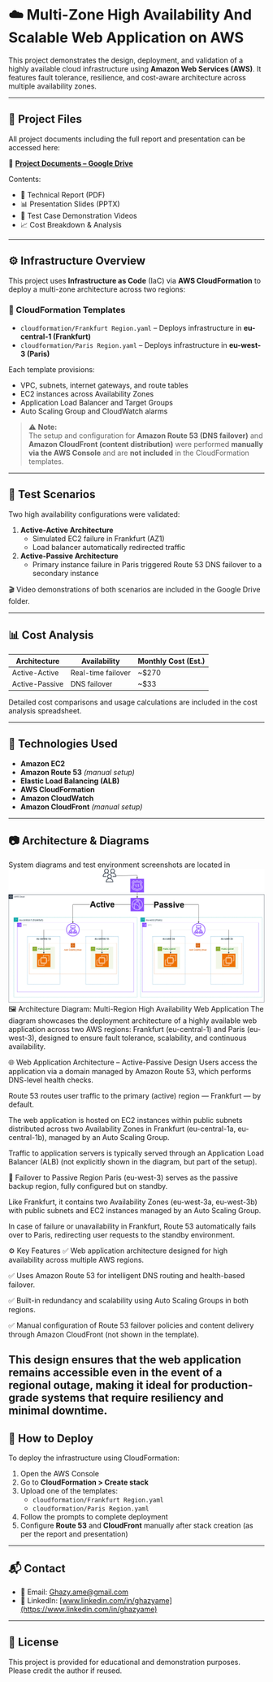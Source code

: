 # ☁️ Multi-Zone High Availability And Scalable Web Application on AWS

This project demonstrates the design, deployment, and validation of a highly available cloud infrastructure using **Amazon Web Services (AWS)**. It features fault tolerance, resilience, and cost-aware architecture across multiple availability zones.

---

## 📁 Project Files

All project documents including the full report and presentation can be accessed here:

📂 **[Project Documents – Google Drive](https://drive.google.com/drive/folders/1s4RSTehuofoVeQBZXWMzj24U16M1cu-F?usp=drive_link)**

Contents:
- 📝 Technical Report (PDF)
- 📊 Presentation Slides (PPTX)
- 🎥 Test Case Demonstration Videos
- 📈 Cost Breakdown & Analysis

---

## ⚙️ Infrastructure Overview

This project uses **Infrastructure as Code** (IaC) via **AWS CloudFormation** to deploy a multi-zone architecture across two regions:

### 📂 CloudFormation Templates
- `cloudformation/Frankfurt Region.yaml` – Deploys infrastructure in **eu-central-1 (Frankfurt)**
- `cloudformation/Paris Region.yaml` – Deploys infrastructure in **eu-west-3 (Paris)**

Each template provisions:
- VPC, subnets, internet gateways, and route tables
- EC2 instances across Availability Zones
- Application Load Balancer and Target Groups
- Auto Scaling Group and CloudWatch alarms

> ⚠️ **Note:**  
> The setup and configuration for **Amazon Route 53 (DNS failover)** and **Amazon CloudFront (content distribution)** were performed **manually via the AWS Console** and are **not included** in the CloudFormation templates.

---

## 🧪 Test Scenarios

Two high availability configurations were validated:

1. **Active-Active Architecture**
   - Simulated EC2 failure in Frankfurt (AZ1)
   - Load balancer automatically redirected traffic
2. **Active-Passive Architecture**
   - Primary instance failure in Paris triggered Route 53 DNS failover to a secondary instance

🎬 Video demonstrations of both scenarios are included in the Google Drive folder.

---

## 📊 Cost Analysis

| Architecture     | Availability        | Monthly Cost (Est.) |
|------------------|---------------------|----------------------|
| Active-Active    | Real-time failover  | ~$270                |
| Active-Passive   | DNS failover        | ~$33                 |

Detailed cost comparisons and usage calculations are included in the cost analysis spreadsheet.

---

## 🧰 Technologies Used

- **Amazon EC2**
- **Amazon Route 53** *(manual setup)*
- **Elastic Load Balancing (ALB)**
- **AWS CloudFormation**
- **Amazon CloudWatch**
- **Amazon CloudFront** *(manual setup)*

---

## 📷 Architecture & Diagrams

System diagrams and test environment screenshots are located in ![Architecture Diagram](Diagrams/Design.png)
🖼️ Architecture Diagram: Multi-Region High Availability Web Application
The diagram showcases the deployment architecture of a highly available web application across two AWS regions: Frankfurt (eu-central-1) and Paris (eu-west-3), designed to ensure fault tolerance, scalability, and continuous availability.

🌐 Web Application Architecture – Active-Passive Design
Users access the application via a domain managed by Amazon Route 53, which performs DNS-level health checks.

Route 53 routes user traffic to the primary (active) region — Frankfurt — by default.

The web application is hosted on EC2 instances within public subnets distributed across two Availability Zones in Frankfurt (eu-central-1a, eu-central-1b), managed by an Auto Scaling Group.

Traffic to application servers is typically served through an Application Load Balancer (ALB) (not explicitly shown in the diagram, but part of the setup).

🔁 Failover to Passive Region
Paris (eu-west-3) serves as the passive backup region, fully configured but on standby.

Like Frankfurt, it contains two Availability Zones (eu-west-3a, eu-west-3b) with public subnets and EC2 instances managed by an Auto Scaling Group.

In case of failure or unavailability in Frankfurt, Route 53 automatically fails over to Paris, redirecting user requests to the standby environment.

⚙️ Key Features
✅ Web application architecture designed for high availability across multiple AWS regions.

✅ Uses Amazon Route 53 for intelligent DNS routing and health-based failover.

✅ Built-in redundancy and scalability using Auto Scaling Groups in both regions.

✅ Manual configuration of Route 53 failover policies and content delivery through Amazon CloudFront (not shown in the template).

This design ensures that the web application remains accessible even in the event of a regional outage, making it ideal for production-grade systems that require resiliency and minimal downtime.
---

## 🏁 How to Deploy

To deploy the infrastructure using CloudFormation:

1. Open the AWS Console
2. Go to **CloudFormation > Create stack**
3. Upload one of the templates:
   - `cloudformation/Frankfurt Region.yaml`
   - `cloudformation/Paris Region.yaml`
4. Follow the prompts to complete deployment
5. Configure **Route 53** and **CloudFront** manually after stack creation (as per the report and presentation)

---

## 📬 Contact

- 📧 Email: [Ghazy.ame@gmail.com](mailto:Ghazy.ame@gmail.com)  
- 💼 LinkedIn: [www.linkedin.com/in/ghazyame](https://www.linkedin.com/in/ghazyame)

---

## 📜 License

This project is provided for educational and demonstration purposes. Please credit the author if reused.
